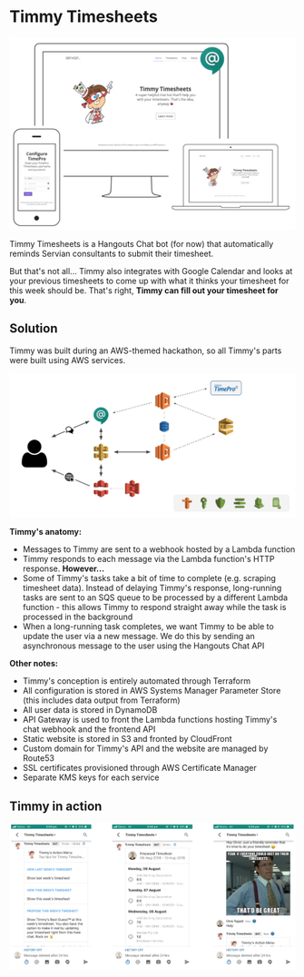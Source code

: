 Timmy Timesheets
================

![Timmy](docs/hero.png)

Timmy Timesheets is a Hangouts Chat bot (for now) that automatically reminds Servian consultants to submit their timesheet.

But that's not all... Timmy also integrates with Google Calendar and looks at your previous timesheets to come up with what it thinks your timesheet for this week should be. That's right, **Timmy can fill out your timesheet for you**.

Solution
--------

Timmy was built during an AWS-themed hackathon, so all Timmy's parts were built using AWS services.

![Solution diagram](docs/solution.png)

**Timmy's anatomy:**
- Messages to Timmy are sent to a webhook hosted by a Lambda function
- Timmy responds to each message via the Lambda function's HTTP response. **However...**
- Some of Timmy's tasks take a bit of time to complete (e.g. scraping timesheet data). Instead of delaying Timmy's response, long-running tasks are sent to an SQS queue to be processed by a different Lambda function - this allows Timmy to respond straight away while the task is processed in the background
- When a long-running task completes, we want Timmy to be able to update the user via a new message. We do this by sending an asynchronous message to the user using the Hangouts Chat API

**Other notes:**
- Timmy's conception is entirely automated through Terraform
- All configuration is stored in AWS Systems Manager Parameter Store (this includes data output from Terraform)
- All user data is stored in DynamoDB
- API Gateway is used to front the Lambda functions hosting Timmy's chat webhook and the frontend API
- Static website is stored in S3 and fronted by CloudFront
- Custom domain for Timmy's API and the website are managed by Route53
- SSL certificates provisioned through AWS Certificate Manager
- Separate KMS keys for each service

Timmy in action
---------------

![Screenshots](docs/screenshots.png)
